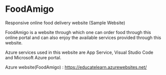 # FoodAmigo
Responsive online food delivery website
(Sample Website)

FoodAmigo is a website through which one can order food through this online portal and can also enjoy the available services provided through this website.

Azure services used in this website are App Service, Visual Studio Code and Microsoft Azure portal.

Azure website(FoodAmigo) : https://educatelearn.azurewebsites.net/
